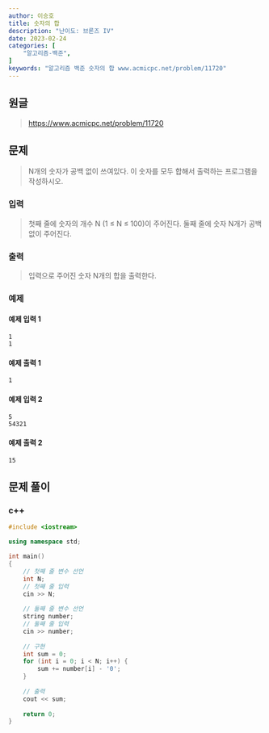 ```yaml
---
author: 이승호
title: 숫자의 합
description: "난이도: 브론즈 IV"
date: 2023-02-24
categories: [
    "알고리즘-백준",
]
keywords: "알고리즘 백준 숫자의 합 www.acmicpc.net/problem/11720"
---
```


## 원글
> https://www.acmicpc.net/problem/11720

## 문제

> N개의 숫자가 공백 없이 쓰여있다. 이 숫자를 모두 합해서 출력하는 프로그램을 작성하시오.

### 입력

> 첫째 줄에 숫자의 개수 N (1 ≤ N ≤ 100)이 주어진다. 둘째 줄에 숫자 N개가 공백없이 주어진다.

### 출력

> 입력으로 주어진 숫자 N개의 합을 출력한다.

### 예제

#### 예제 입력 1

```
1
1
```

#### 예제 출력 1

```
1
```

#### 예제 입력 2

```
5
54321
```

#### 예제 출력 2

```
15
```

## 문제 풀이

### c++
```c++
#include <iostream>

using namespace std;

int main()
{
    // 첫째 줄 변수 선언
    int N;
    // 첫째 줄 입력
    cin >> N;
    
    // 둘째 줄 변수 선언
    string number;
    // 둘째 줄 입력
    cin >> number;
    
    // 구현
    int sum = 0;
    for (int i = 0; i < N; i++) {
        sum += number[i] - '0';
    }
    
    // 출력
    cout << sum;
    
    return 0;
}
```